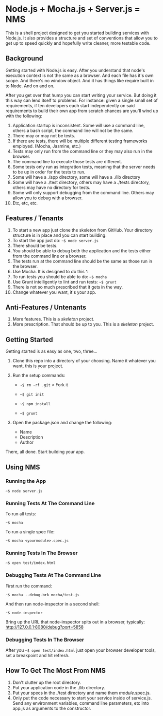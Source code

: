 # Node.js + Mocha.js + Server.js = NMS

This is a shell project designed to get you started building services with Node.js. It also provides a structure and set of conventions that allow you to get up to speed quickly and hopefully write cleaner, more testable code.

## Background
Getting started with Node.js is easy. After you understand that node's execution context is not the same as a browser. And each file has it's own scope. And there's no window object. And it has things like require built in to Node. And on and on.

After you get over that hump you can start writing your service. But doing it this way can lend itself to problems. For instance: given a single small set of requirements, if ten developers each start independently on said requirements to build their own app from scratch chances are you'll wind up with the following:

1. Application startup is inconsistent. Some will use a command line, others a bash script, the command line will not be the same. 
2. There may or may not be tests.
3. If there are tests, there will be multiple different testing frameworks employed. (Mocha, Jasmine, etc.)
4. Tests may only run from the command line or they may also run in the browser.
5. The command line to execute those tests are different.
6. Some tests only run as integration tests, meaning that the server needs to be up in order for the tests to run.
7. Some will have a ./app directory, some will have a ./lib directory
8. Some will have a ./test directory, others may have a ./tests directory, others may have no directory for tests.
9. Some will only support debugging from the command line. Others may allow you to debug with a browser.
10. Etc, etc, etc.

## Features / Tenants

1. To start a new app just clone the skeleton from GitHub. Your directory structure is in place and you can start building.  
2. To start the app just do: ```~$ node server.js```
3. There should be tests.
4. You should be able to debug both the application and the tests either from the command line or a browser.
5. The tests run at the command line should be the same as those run in the browser.
6. Use Mocha. It is designed to do this ^.
7. To run tests you should be able to do: ```~$ mocha```
8. Use Grunt intelligently to lint and run tests: ```~$ grunt```
9. There is not so much prescribed that it gets in the way. 
10. Change whatever you want, it's your app.

## Anti-Features / Untenants

1. More features. This is a _skeleton_ project.
2. More prescription. That should be up to you. This is a _skeleton_ project.

## Getting Started

Getting started is as easy as one, two, three...

1. Clone this repo into a directory of your choosing. Name it whatever you want, this is your project.
2. Run the setup commands:
    
    * ```~$ rm -rf .git```  < Fork it
    
    * ```~$ git init```
    
    * ```~$ npm install```
    
    * ```~$ grunt```
    
3. Open the package.json and change the following:
    * Name
    * Description
    * Author

There, all done. Start building your app.

## Using NMS

### Running the App

    ~$ node server.js
    
### Running Tests At The Command Line

To run all tests: 

    ~$ mocha 
    
To run a single spec file:

    ~$ mocha <yourmodule>.spec.js
    
### Running Tests In The Browser

    ~$ open test/index.html


### Debugging Tests At The Command Line

First run the command: 

    ~$ mocha --debug-brk mocha/test.js

And then run node-inspector in a second shell:

    ~$ node-inspector

Bring up the URL that node-inspector spits out in a browser, typically: http://127.0.0.1:8080/debug?port=5858

### Debugging Tests In The Browser

After you ```~$ open test/index.html``` just open your browser developer tools, set a breakpoint and hit refresh.

## How To Get The Most From NMS

1. Don't clutter up the root directory.
2. Put your application code in the ./lib directory.
3. Put your specs in the ./test directory and name them _module_.spec.js.
4. Only put the code necessary to start your service inside of service.js.  Send any environment variables, command line parameters, etc into app.js as arguments to the constructor.
